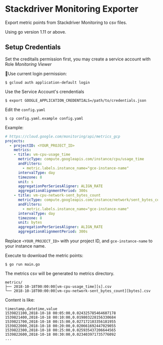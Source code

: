 # Stackdriver Monitoring Exporter

Export metric points from Stackdriver Monitoring to csv files.

Using go version 1.11 or above.

## Setup Credentials

Set the creditails permission first, you may create a service account with Role *Monitoring Viewer*

Use current login permission:

```shell
$ gcloud auth application-default login
```

Use the Service Account's crendentials

```shell
$ export GOOGLE_APPLICATION_CREDENTIALS=/path/to/credentials.json
```

Edit the `config.yaml`

```shell
$ cp config.yaml.example config.yaml
```

Example:

```yaml
# https://cloud.google.com/monitoring/api/metrics_gcp
projects:
  - projectID: <YOUR_PROJECT_ID>
    metrics:
    - title: vm-cpu-usage_time
      metricType: compute.googleapis.com/instance/cpu/usage_time
      andFilters:
        - metric.labels.instance_name="gce-instance-name"
      intervalType: day
      timezone: 8
      unit: s
      aggregationPerSeriesAligner: ALIGN_RATE
      aggregationAlignmentPeriod: 300s
    - title: vm-cpu-network-sent_bytes_count
      metricType: compute.googleapis.com/instance/network/sent_bytes_count
      andFilters:
        - metric.labels.instance_name="gce-instance-name"
      intervalType: day
      timezone: 8
      unit: bytes
      aggregationPerSeriesAligner: ALIGN_RATE
      aggregationAlignmentPeriod: 300s
```

Replace `<YOUR_PROJECT_ID>` with your project ID, and `gce-instance-name` to your instance name.

Execute to download the metric points:

```shell
$ go run main.go
```

The metrics csv will be generated to metrics directory.

```shell
metrics/
├── 2018-10-18T00:00:00[vm-cpu-usage_time][s].csv
└── 2018-10-18T00:00:00[vm-cpu-network-sent_bytes_count][bytes].csv
```

Content is like:

```plain
timestamp,datetime,value
1539821100,2018-10-18 00:05:00,0.024325785464607178
1539821400,2018-10-18 00:10:00,0.019803228156330684
1539821700,2018-10-18 00:15:00,0.027172103356181955
1539822000,2018-10-18 00:20:00,0.020661692447029055
1539822300,2018-10-18 00:25:00,0.025935437206644565
1539822600,2018-10-18 00:30:00,0.023403971735776092
...
```